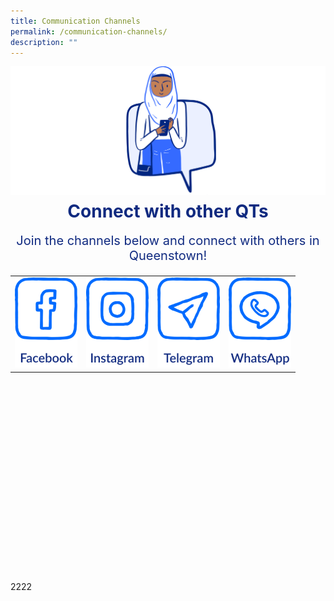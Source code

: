 ```yaml
---
title: Communication Channels
permalink: /communication-channels/
description: ""
---
```

![](/images/CONNECT%20WITH%20US/connect-with-us.png)

<h1 style="text-align:center;color:#102A80;margin-top:-8px">Connect with other QTs</h1>
<p style="text-align:center;font-size:20px;color:#102A80;margin-top:16px">Join the channels below and connect with others in Queenstown!</p>

<table class="social-media-container-website">
<tbody><tr>
  <td>
		<a href="https://www.facebook.com">
						<img src="/images/CONNECT%20WITH%20US/facebook-button.png" class="social-media-button">
		</a>
	</td>
  <td>
		<a href="https://www.instagram.com">
						<img src="/images/CONNECT%20WITH%20US/instagram-button.png" class="social-media-button">
		</a>
	</td>
  <td>
		<a href="https://www.telegram.com">
						<img src="/images/CONNECT%20WITH%20US/telegram-button.png" class="social-media-button">
		</a>
	</td>
  <td>
		<a href="https://www.whatsapp.com">
						<img src="/images/CONNECT%20WITH%20US/whatsapp-button.png" class="social-media-button">
		</a>
	</td>
</tr>	
</tbody></table>

<table class="social-media-container-mobile">
<tbody><tr>
  <td style="border:0">
		<a href="https://www.facebook.com">
						<img src="/images/CONNECT%20WITH%20US/facebook-button.png" class="social-media-button">
		</a>
	</td>
  <td style="border:0">
		<a href="https://www.instagram.com">
						<img src="/images/CONNECT%20WITH%20US/instagram-button.png" class="social-media-button">
		</a>
	</td>
</tr>
	<tr>
  <td>
		<a href="https://www.telegram.com">
						<img src="/images/CONNECT%20WITH%20US/telegram-button.png" class="social-media-button">
		</a>
	</td>
  <td>
		<a href="https://www.whatsapp.com">
						<img src="/images/CONNECT%20WITH%20US/whatsapp-button.png" class="social-media-button">
		</a>
	</td>
</tr>	
</tbody></table>
		
<p>2222</p>
		
<style>
.social-media-button {
	max-width:100px;
	max-height:144px;
}
	
.social-media-container-mobile {
	visibility: hidden;
	
	@media only screen and (max-width: 768px) {
		visibility: visible;
		padding-top: -24px;
	}
}
	
.social-media-container-website {
	visibility: hidden;
	
	@media only screen and (min-width: 769px) {
		visibility: visible;
	}
}
</style>